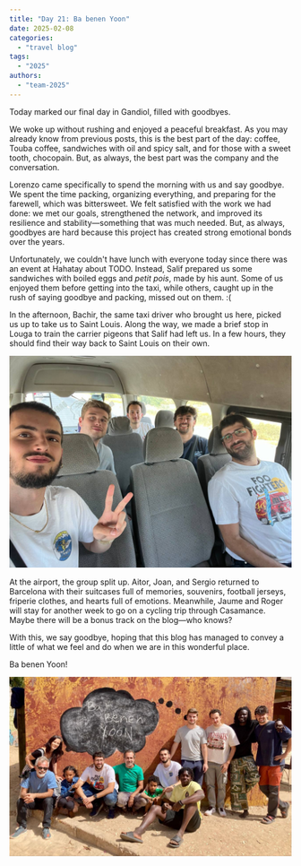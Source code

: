 ```yaml
---
title: "Day 21: Ba benen Yoon"  
date: 2025-02-08  
categories:  
  - "travel blog"  
tags:  
  - "2025"  
authors:  
  - "team-2025"  
---
```


Today marked our final day in Gandiol, filled with goodbyes.

We woke up without rushing and enjoyed a peaceful breakfast. As you may already know from previous posts, this is the best part of the day: coffee, Touba coffee, sandwiches with oil and spicy salt, and for those with a sweet tooth, chocopain. But, as always, the best part was the company and the conversation.

Lorenzo came specifically to spend the morning with us and say goodbye. We spent the time packing, organizing everything, and preparing for the farewell, which was bittersweet. We felt satisfied with the work we had done: we met our goals, strengthened the network, and improved its resilience and stability—something that was much needed. But, as always, goodbyes are hard because this project has created strong emotional bonds over the years.

Unfortunately, we couldn't have lunch with everyone today since there was an event at Hahatay about TODO. Instead, Salif prepared us some sandwiches with boiled eggs and *petit pois*, made by his aunt. Some of us enjoyed them before getting into the taxi, while others, caught up in the rush of saying goodbye and packing, missed out on them. :(

In the afternoon, Bachir, the same taxi driver who brought us here, picked us up to take us to Saint Louis. Along the way, we made a brief stop in Louga to train the carrier pigeons that Salif had left us. In a few hours, they should find their way back to Saint Louis on their own.

![The whole team in the taxi](images/taxi_vuelta.jpg "Taxi back to Dakar")

At the airport, the group split up. Aitor, Joan, and Sergio returned to Barcelona with their suitcases full of memories, souvenirs, football jerseys, friperie clothes, and hearts full of emotions. Meanwhile, Jaume and Roger will stay for another week to go on a cycling trip through Casamance. Maybe there will be a bonus track on the blog—who knows?

With this, we say goodbye, hoping that this blog has managed to convey a little of what we feel and do when we are in this wonderful place.

Ba benen Yoon!

![All the Hahatay-AUCOOP team](images/todos_hahatay.jpg "Ba benen Yoon!")